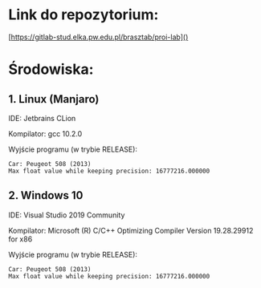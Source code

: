 # Link do repozytorium:
[https://gitlab-stud.elka.pw.edu.pl/brasztab/proi-lab]()

# Środowiska:
## 1. Linux (Manjaro)
IDE: Jetbrains CLion

Kompilator: gcc 10.2.0

Wyjście programu (w trybie RELEASE):
```
Car: Peugeot 508 (2013)
Max float value while keeping precision: 16777216.000000
```


## 2. Windows 10
IDE: Visual Studio 2019 Community

Kompilator: Microsoft (R) C/C++ Optimizing Compiler Version 19.28.29912 for x86

Wyjście programu (w trybie RELEASE):
```
Car: Peugeot 508 (2013)
Max float value while keeping precision: 16777216.000000
```